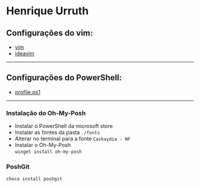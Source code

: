 # Henrique Urruth

## Configurações do vim:
- [vim](./.vimrc)
- [ideavim](./.ideavimrc)

___
## Configurações do PowerShell:
- [profile.ps1](./Microsoft.PowerShell_profile.ps1)

___
### Instalação do Oh-My-Posh
- Instalar o PowerShell da microsoft store
- Instalar as fontes da pasta ```./fonts```
- Alterar no terminal para a fonte ````Caskaydia - NF````
- Instalar o Oh-My-Posh  
````winget install oh-my-posh````


### PoshGit

````choco install poshgit````

